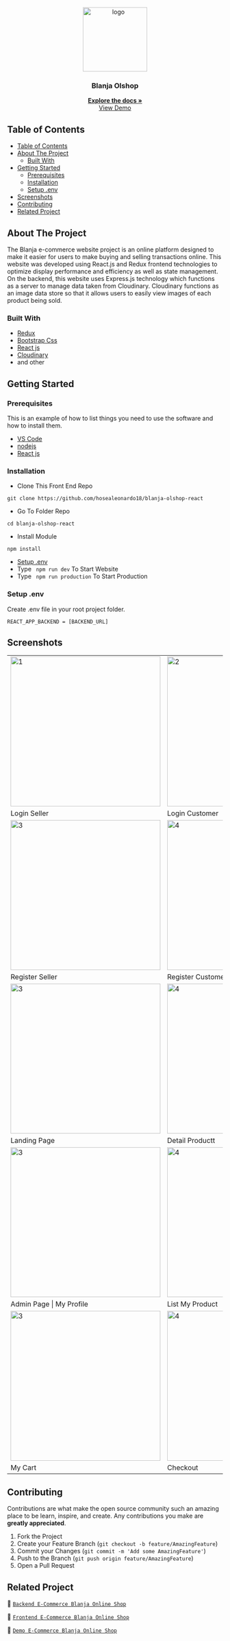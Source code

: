 <br />
<p align="center">
<div align="center">
  <img height="150" <img src="https://res.cloudinary.com/dklpoff31/image/upload/v1681702726/Group_1158_peagwb.png" alt="logo" border="0"/>
</div>
  <h3 align="center">Blanja Olshop</h3>
  <p align="center">
    <a href="https://github.com/hosealeonardo18/blanja-olshop-react"><strong>Explore the docs »</strong></a>
    <br />
    <a href="https://blanja-olshop.vercel.app/home">View Demo</a>
  </p>
</p>

<!-- TABLE OF CONTENTS -->

## Table of Contents

- [Table of Contents](#table-of-contents)
- [About The Project](#about-the-project)
  - [Built With](#built-with)
- [Getting Started](#getting-started)
  - [Prerequisites](#prerequisites)
  - [Installation](#installation)
  - [Setup .env](#setup-env)
- [Screenshots](#screenshots)
- [Contributing](#contributing)
- [Related Project](#related-project)

<!-- ABOUT THE PROJECT -->

## About The Project

The Blanja e-commerce website project is an online platform designed to make it easier for users to make buying and selling transactions online. This website was developed using React.js and Redux frontend technologies to optimize display performance and efficiency as well as state management. On the backend, this website uses Express.js technology which functions as a server to manage data taken from Cloudinary. Cloudinary functions as an image data store so that it allows users to easily view images of each product being sold.

### Built With

- [Redux](https://redux.js.org/)
- [Bootstrap Css](https://getbootstrap.com/)
- [React js](https://reactjs.org/)
- [Cloudinary](https://cloudinary.com/)
- and other

<!-- GETTING STARTED -->

## Getting Started

### Prerequisites

This is an example of how to list things you need to use the software and how to install them.
- [VS Code](https://code.visualstudio.com/)
- [nodejs](https://nodejs.org/en/download/)
- [React js](https://reactjs.org/)


### Installation

- Clone This Front End Repo

```
git clone https://github.com/hosealeonardo18/blanja-olshop-react
```

- Go To Folder Repo

```
cd blanja-olshop-react
```

- Install Module

```
npm install
```

- <a href="#setup-env">Setup .env</a>
- Type ` npm run dev` To Start Website
- Type ` npm run production` To Start Production

### Setup .env

Create .env file in your root project folder.

```
REACT_APP_BACKEND = [BACKEND_URL]
```

<!-- ROADMAP -->

## Screenshots

<table>
 <tr>
    <td><img width="350px" src="https://res.cloudinary.com/dklpoff31/image/upload/v1681703060/Screenshot_2023-04-17_104302_yjele2.png" border="0" alt="1" /></td>
    <td> <img width="350px" src="https://res.cloudinary.com/dklpoff31/image/upload/v1681703060/Screenshot_2023-04-17_104327_hkcvtj.png"  border="0"  alt="2" /></td>
  </tr>
   <tr>
    <td>Login Seller</td>
    <td>Login Customer</td>
  </tr>

  <tr>
    <td><img width="350px"  src="https://res.cloudinary.com/dklpoff31/image/upload/v1681703061/Screenshot_2023-04-17_104319_dpeoxz.png" border="0" alt="3" /> </td>
     <td><img width="350px"  src="https://res.cloudinary.com/dklpoff31/image/upload/v1681703061/Screenshot_2023-04-17_104312_rt90eu.png"  border="0" alt="4" /></td>
  </tr>
   <tr>
    <td>Register Seller</td>
     <td>Register Customer</td>
  </tr>
  <tr>
    <td><img width="350px"  src="https://res.cloudinary.com/dklpoff31/image/upload/v1682611939/Screenshot_2023-04-27_230819_a1ogbh.png" border="0" alt="3" /> </td>
     <td><img width="350px"  src="https://res.cloudinary.com/dklpoff31/image/upload/v1682788619/Screenshot_2023-04-30_001612_ouzg3m.png"  border="0" alt="4" /></td>
  </tr>
   <tr>
    <td>Landing Page</td>
     <td>Detail Productt</td>
  </tr>
  
  <tr>
    <td><img width="350px"  src="https://res.cloudinary.com/dklpoff31/image/upload/v1682788618/Screenshot_2023-04-30_001123_skjnt6.png" border="0" alt="3" /> </td>
     <td><img width="350px"  src="https://res.cloudinary.com/dklpoff31/image/upload/v1682788619/Screenshot_2023-04-30_001143_ezf8kb.png"  border="0" alt="4" /></td>
  </tr>
   <tr>
    <td>Admin Page | My Profile</td>
     <td>List My Product</td>
  </tr>
  
  <tr>
    <td><img width="350px"  src="https://res.cloudinary.com/dklpoff31/image/upload/v1683640846/Screenshot_2023-05-09_205934_apbxl9.png" border="0" alt="3" /> </td>
     <td><img width="350px"  src="https://res.cloudinary.com/dklpoff31/image/upload/v1683640845/Screenshot_2023-05-09_205817_f5wtyh.png"  border="0" alt="4" /></td>
  </tr>
   <tr>
    <td>My Cart</td>
     <td>Checkout</td>
  </tr>
</table>

<!-- CONTRIBUTING -->

## Contributing

Contributions are what make the open source community such an amazing place to be learn, inspire, and create. Any contributions you make are **greatly appreciated**.

1. Fork the Project
2. Create your Feature Branch (`git checkout -b feature/AmazingFeature`)
3. Commit your Changes (`git commit -m 'Add some AmazingFeature'`)
4. Push to the Branch (`git push origin feature/AmazingFeature`)
5. Open a Pull Request

## Related Project

:rocket: [`Backend E-Commerce Blanja Online Shop`](https://github.com/hosealeonardo18/blanja_olshop_backend)

:rocket: [`Frontend E-Commerce Blanja Online Shop`](https://github.com/hosealeonardo18/blanja-olshop-react)

:rocket: [`Demo E-Commerce Blanja Online Shop`](https://blanja-olshop.vercel.app/home)
